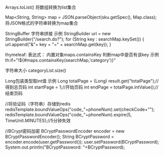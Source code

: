 Arrays.toList()	将数组转换为list集合

Map<String, String> map = JSON.parseObject(sku.getSpec(), Map.class);
将JSON格式的字符串转换为map集合

StringBuffer 字符串拼接
示例
StringBuilder url = new StringBuilder("/search.do?");
        for (String key : searchMap.keySet()) {
            url.append("&"+ key + "=" + searchMap.get(key));
        }

thymeleaf:
表达式：
内置对象maps.containsKey 判断map中是否有该key
示例
th:if="!${#maps.containsKey(searchMap,'category')}"

字符串大小
categoryList.size()

Long包装类型取int值
示例
Long totalPage = (Long) result.get("totalPage");//得到总页码
int startPage = 1;//开始页码
int endPage = totalPage.intValue();//结束页码

//将验证码（字符串）存储到redis
        redisTemplate.boundValueOps("code_"+phoneNum).set(checkCode+"");
        redisTemplate.boundValueOps("code_"+phoneNum).expire(5, TimeUnit.MINUTES);//5分钟失效

 //BCrypt密码加密
        BCryptPasswordEncoder encoder = new BCryptPasswordEncoder();
        String BCryptPassword = encoder.encode(user.getPassword());
        user.setPassword(BCryptPassword);
        System.out.println("BCryptPassword: "+BCryptPassword);

